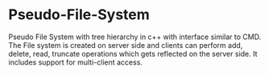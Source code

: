 # Pseudo-File-System
Pseudo File System with tree hierarchy in c++ with interface similar to CMD. The File system is created on server side and clients can perform add, delete, read, truncate operations which gets reflected on the server side. It includes support for multi-client access.
